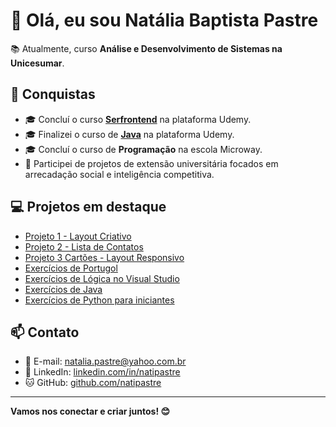 # 👋 Olá, eu sou Natália Baptista Pastre

📚 Atualmente, curso **Análise e Desenvolvimento de Sistemas na Unicesumar**.

## 🎉 Conquistas

- 🎓 Concluí o curso [**Serfrontend**](https://www.udemy.com/course/serfrontend-html-css-js/) na plataforma Udemy.  
- 🎓 Finalizei o curso de [**Java**](https://www.udemy.com/) na plataforma Udemy.  
- 🎓 Concluí o curso de **Programação** na escola Microway.  
- 🏅 Participei de projetos de extensão universitária focados em arrecadação social e inteligência competitiva.

## 💻 Projetos em destaque

- [Projeto 1 - Layout Criativo](https://github.com/natipastre/Projeto1--LayoutCriativo)  
- [Projeto 2 - Lista de Contatos](https://github.com/natipastre/Projeto-2---Lista-de-Contatos)  
- [Projeto 3 Cartões - Layout Responsivo](https://natipastre.github.io/Projeto-3-Cards---Layout-Responsivo/)  
- [Exercícios de Portugol](https://github.com/natipastre/Exerc-cios-de-Portugol)  
- [Exercícios de Lógica no Visual Studio](https://github.com/natipastre/Exerc-cio-L-gica-de-Programa-o)  
- [Exercícios de Java](https://github.com/natipastre/Exerc-cios-de-Java)  
- [Exercícios de Python para iniciantes](https://github.com/natipastre/Exerc-cios-iniciantes-de-Python-)  

## 📫 Contato

- 📧 E-mail: [natalia.pastre@yahoo.com.br](mailto:natalia.pastre@yahoo.com.br)  
- 💼 LinkedIn: [linkedin.com/in/natipastre](https://www.linkedin.com/in/natipastre)  
- 🐱 GitHub: [github.com/natipastre](https://github.com/natipastre)  

---

**Vamos nos conectar e criar juntos! 😊**


